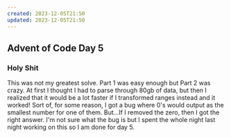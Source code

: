 ```yaml
---
created: 2023-12-05T21:50
updated: 2023-12-05T21:50
---
```


## Advent of Code Day 5

### Holy Shit

This was not my greatest solve. Part 1 was easy enough but Part 2 was crazy. At first I thought I had to parse through 80gb of data, but then I realized that it would be a lot faster if I transformed ranges instead and it worked! Sort of, for some reason, I got a bug where 0's would output as the smallest number for one of them. But...If I removed the zero, then I got the right answer. I'm not sure what the bug is but I spent the whole night last night working on this so I am done for day 5. 
